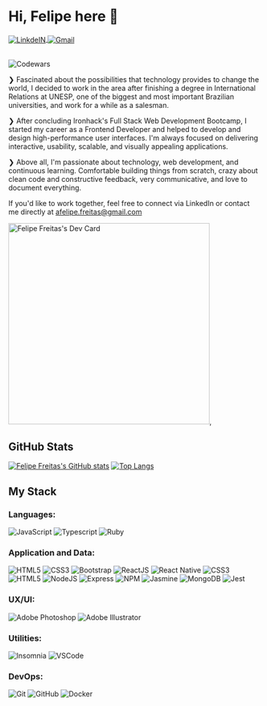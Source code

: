 # Hi, Felipe here 👋

<a target="_blank" href="https://www.linkedin.com/in/affreitas/">
  <img align="center" alt="LinkdeIN" src="https://img.shields.io/badge/LinkedIn-0077B5?style=for-the-badge&logo=linkedin&logoColor=white" />
</a>
<a target="_blank" href="mailto:afelipe.fretas@gmail.com">
  <img align="center" alt="Gmail" src="https://img.shields.io/badge/Gmail-D14836?style=for-the-badge&logo=gmail&logoColor=white" />
</a>

<br>
<br>

![Codewars](https://www.codewars.com/users/sincopeiro/badges/micro)

❯ Fascinated about the possibilities that technology provides to change the world, I decided to work in the area after finishing a degree in International Relations at UNESP, one of the biggest and most important Brazilian universities, and work for a while as a salesman.

❯ After concluding Ironhack's Full Stack Web Development Bootcamp, I started my career as a Frontend Developer and helped to develop and design high-performance user interfaces. I'm always focused on delivering interactive, usability, scalable, and visually appealing applications.

❯ Above all, I'm passionate about technology, web development, and continuous learning. Comfortable building things from scratch, crazy about clean code and constructive feedback, very communicative, and love to document everything.

If you'd like to work together, feel free to connect via LinkedIn or contact me directly at afelipe.freitas@gmail.com 

<a href="https://app.daily.dev/felipefreitas"><img src="https://api.daily.dev/devcards/85c800fd403b4f97a27f97f71fcf5297.png?r=ca8" width="400" alt="Felipe Freitas's Dev Card"/></a>,

## GitHub Stats

[![Felipe Freitas's GitHub stats](https://github-readme-stats.vercel.app/api?username=sincopeiro&theme=synthwave&show_icons=true)](https://github.com/sincopeiro/github-readme-stats)
[![Top Langs](https://github-readme-stats.vercel.app/api/top-langs/?username=sincopeiro&theme=synthwave&layout=compact)](https://github.com/sincopeiro/github-readme-stats)

## My Stack

### Languages:
![JavaScript](https://img.shields.io/badge/-JavaScript-EDD222?style=flat&logo=javascript&logoColor=white)
![Typescript](https://img.shields.io/badge/-Typescript-1572B6?style=flat&logo=typescript&logoColor=white)
![Ruby](https://img.shields.io/badge/-Ruby-CB3837?style=flat&logo=ruby&logoColor=white)

### Application and Data:
![HTML5](https://img.shields.io/badge/-HTML5-E34F26?style=flat&logo=html5&logoColor=white)
![CSS3](https://img.shields.io/badge/-CSS3-1572B6?style=flat&logo=css3)
![Bootstrap](https://img.shields.io/badge/-Bootstrap-563D7C?style=flat&logo=bootstrap)
![ReactJS](https://img.shields.io/badge/-ReactJS-51CBF2?style=flat&logo=react&logoColor=white)
![React Native](https://img.shields.io/badge/-ReactNative-51CBF2?style=flat&logo=react&logoColor=white)
![CSS3](https://img.shields.io/badge/-CSS3-1572B6?style=flat&logo=css3)
![HTML5](https://img.shields.io/badge/-HTML5-E34F26?style=flat&logo=html5&logoColor=white)
![NodeJS](http://img.shields.io/badge/-NodeJS-6EBF20?style=flat&logo=node.js&logoColor=white)
![Express](http://img.shields.io/badge/-Express-black?style=flat&logo=express&logoColor=white)
![NPM](https://img.shields.io/badge/-NPM-CB3837?style=flat&logo=npm&logoColor=white)
![Jasmine](https://img.shields.io/badge/-Jasmine-8A4182?style=flat&logo=jasmine&logoColor=white)
![MongoDB](http://img.shields.io/badge/-MongoDB-47A248?style=flat&logo=mongodb&logoColor=white)
![Jest](https://img.shields.io/badge/-Jest-F05032?style=flat&logo=jest&logoColor=white)


### UX/UI:
![Adobe Photoshop](https://img.shields.io/badge/-Photoshop-31A8FF?style=flat&logo=adobe-photoshop&logoColor=white)
![Adobe Illustrator](https://img.shields.io/badge/-Illustrator-FF9A00?style=flat&logo=adobe-illustrator&logoColor=white)

### Utilities:
![Insomnia](https://img.shields.io/badge/-Insomnia-5849BE?style=flat&logo=insomnia&logoColor=white)
![VSCode](https://img.shields.io/badge/-VSCode-007ACC?style=flat&logo=visual-studio-code&logoColor=white)

### DevOps:
![Git](https://img.shields.io/badge/-Git-F05032?style=flat&logo=git&logoColor=white)
![GitHub](https://img.shields.io/badge/-Github-181717?style=flat&logo=github&logoColor=white)
![Docker](https://img.shields.io/badge/-Docker-007ACC?style=flat&logo=docker&logoColor=white)



